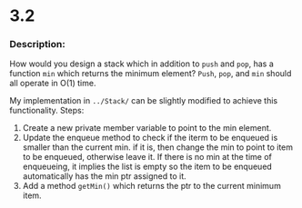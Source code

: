# 3.2  
### Description:  
How would you design a stack which in addition to `push` and `pop`, has a function `min` which returns the minimum element? `Push`, `pop`, and `min` should all operate in O(1) time.  

My implementation in `../Stack/` can be slightly modified to achieve this functionality. Steps:
1. Create a new private member variable to point to the min element.
2. Update the enqueue method to check if the iterm to be enqueued is smaller than the current min. if it is, then change the min to point to item to be enqueued, otherwise leave it. If there is no min at the time of enqueueing, it implies the list is empty so the item to be enqueued automatically has the min ptr assigned to it.
3. Add a method `getMin()` which returns the ptr to the current minimum item.  
